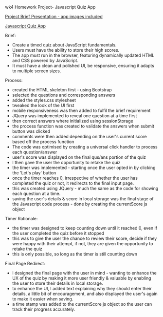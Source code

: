 wk4 Homework Project- Javascript Quiz App

[Project Brief Presentation - app images included](https://www.canva.com/design/DAD2yjFyzaM/VsOo3WnyxwTL6y_KOGFyvw/view?utm_content=DAD2yjFyzaM&utm_campaign=designshare&utm_medium=link&utm_source=publishsharelink#5)

[Javascript Quiz App](https://nicolegeorge.github.io/javascript-quiz-app/)

Brief:

- Create a timed quiz about JavaScript fundamentals.
- Users must have the ability to store their high scores.
- The app must run in the browser, featuring dynamically updated HTML and CSS powered by JavaScript.
- It must have a clean and polished UI, be responsive, ensuring it adapts to multiple screen sizes.

Process:

- created the HTML skeleton first - using Bootstrap
- selected the questions and corresponding answers
- added the styles.css stylesheet
- tweaked the look of the UI first
- mobile responsiveness was then added to fulfil the brief requirement
- JQuery was implemented to reveal one question at a time first
- then correct answers where initialized using sessionStorage
- the process function was created to validate the answers when submit button was clicked
- comments were then added depending on the user's current score based off the process function
- The code was optimised by creating a universal click handler to process each question/answer
- user's score was displayed on the final qus/ans portion of the quiz
- I then gave the user the opportunity to retake the quiz
- the timer was implemented - starting once the user opted in by clicking the 'Let's play' button
- once the timer reaches 0, irrespective of whether the user has completed the quiz or not, it redirects to the final input page.
- this was created using JQuery - much the same as the code for showing each question at a time.
- saving the user's details & score in local storage was the final stage of the Javascript code process - done by creating the currentScore js object 

Timer Rationale:

- the timer was designed to keep counting down until it reached 0, even if the user completed the quiz before it stopped
- this was to give the user the chance to review their score, decide if they were happy with their attempt, if not, they are given the opportunity to retake the quiz
- this is only possible, so long as the timer is still counting down

Final Page Redirect:
- I designed the final page with the user in mind - wanting to enhance the UX of the quiz by making it more user friendly & valuable by enabling the user to store their details in local storage.
- to enhance the UI, I added text explaining why they should enter their details, a little bit of encouragement, and also displayed the user's again to make it easier when saving.
- a time stamp was added to the currentScore js object so the user can track their progress accurately. 

